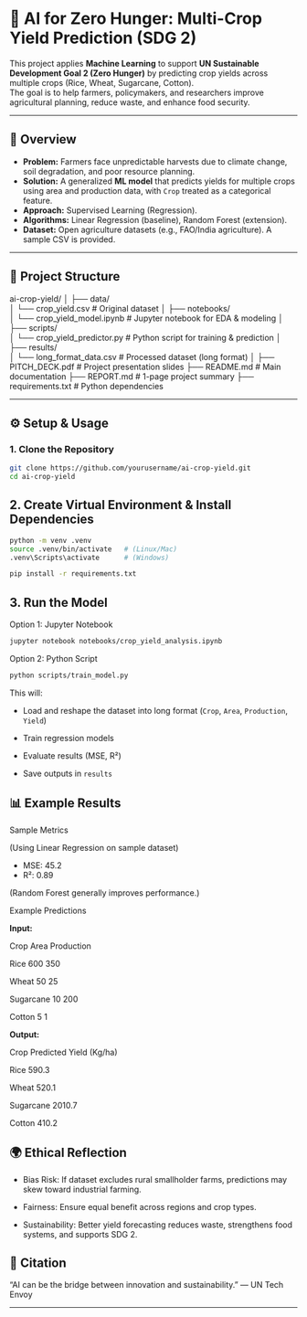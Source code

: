 # 🌾 AI for Zero Hunger: Multi-Crop Yield Prediction (SDG 2)

This project applies **Machine Learning** to support **UN Sustainable Development Goal 2 (Zero Hunger)** by predicting crop yields across multiple crops (Rice, Wheat, Sugarcane, Cotton).  
The goal is to help farmers, policymakers, and researchers improve agricultural planning, reduce waste, and enhance food security.

---

## 🚀 Overview
- **Problem:** Farmers face unpredictable harvests due to climate change, soil degradation, and poor resource planning.  
- **Solution:** A generalized **ML model** that predicts yields for multiple crops using area and production data, with `Crop` treated as a categorical feature.  
- **Approach:** Supervised Learning (Regression).  
- **Algorithms:** Linear Regression (baseline), Random Forest (extension).  
- **Dataset:** Open agriculture datasets (e.g., FAO/India agriculture). A sample CSV is provided.  

---

## 📂 Project Structure

ai-crop-yield/
│
├── data/                  
│   └── crop_yield.csv            # Original dataset
│
├── notebooks/             
│   └── crop_yield_model.ipynb    # Jupyter notebook for EDA & modeling
│
├── scripts/               
│   └── crop_yield_predictor.py   # Python script for training & prediction
│
├── results/               
│   └── long_format_data.csv      # Processed dataset (long format)
│
├── PITCH_DECK.pdf                # Project presentation slides
├── README.md                     # Main documentation
├── REPORT.md                     # 1-page project summary
├── requirements.txt              # Python dependencies


---

## ⚙️ Setup & Usage

### 1. Clone the Repository
```bash
git clone https://github.com/yourusername/ai-crop-yield.git
cd ai-crop-yield
```
## 2. Create Virtual Environment & Install Dependencies
```bash
python -m venv .venv
source .venv/bin/activate   # (Linux/Mac)
.venv\Scripts\activate      # (Windows)

pip install -r requirements.txt
```
## 3. Run the Model
Option 1: Jupyter Notebook

```bash
jupyter notebook notebooks/crop_yield_analysis.ipynb
```
Option 2: Python Script

```bash
python scripts/train_model.py
```
This will:  

- Load and reshape the dataset into long format (`Crop`, `Area`, `Production`, `Yield`)  

- Train regression models  

- Evaluate results (MSE, R²)  

- Save outputs in `results`  


## 📊 Example Results
Sample Metrics  

(Using Linear Regression on sample dataset)  

- MSE: 45.2
- R²: 0.89

(Random Forest generally improves performance.)  

Example Predictions  

**Input:**

Crop	       Area  Production  

Rice	       600	    350  

Wheat  	      50	     25  

Sugarcane	    10	     200  

Cotton	       5	     1

**Output:**  

Crop	     Predicted Yield (Kg/ha)  

Rice	        590.3  

Wheat	        520.1  

Sugarcane	    2010.7  

Cotton	      410.2

## 🌍 Ethical Reflection
- Bias Risk: If dataset excludes rural smallholder farms, predictions may skew toward industrial farming.  

- Fairness: Ensure equal benefit across regions and crop types.  

- Sustainability: Better yield forecasting reduces waste, strengthens food systems, and supports SDG 2.  


## 📢 Citation
“AI can be the bridge between innovation and sustainability.” — UN Tech Envoy

---
